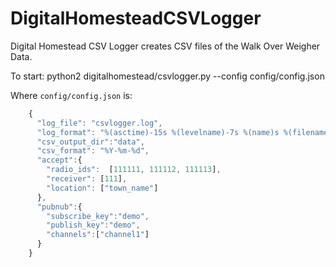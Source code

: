 # DigitalHomesteadCSVLogger
Digital Homestead CSV Logger creates CSV files of the Walk Over Weigher Data.

To start:
    python2 digitalhomestead/csvlogger.py --config config/config.json
    
Where `config/config.json` is:
```javascript
    {
      "log_file": "csvlogger.log",
      "log_format": "%(asctime)-15s %(levelname)-7s %(name)s %(filename)s:%(funcName)s:%(lineno)d - %(message)s",
      "csv_output_dir":"data",
      "csv_format": "%Y-%m-%d",
      "accept":{
        "radio_ids":  [111111, 111112, 111113],
        "receiver": [111],
        "location": ["town_name"]
      },
      "pubnub":{
        "subscribe_key":"demo",
        "publish_key":"demo",
        "channels":["channel1"]
      }
    }
```
